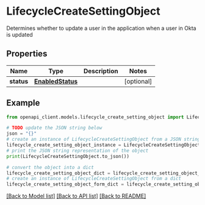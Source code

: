 # LifecycleCreateSettingObject

Determines whether to update a user in the application when a user in Okta is updated

## Properties

Name | Type | Description | Notes
------------ | ------------- | ------------- | -------------
**status** | [**EnabledStatus**](EnabledStatus.md) |  | [optional] 

## Example

```python
from openapi_client.models.lifecycle_create_setting_object import LifecycleCreateSettingObject

# TODO update the JSON string below
json = "{}"
# create an instance of LifecycleCreateSettingObject from a JSON string
lifecycle_create_setting_object_instance = LifecycleCreateSettingObject.from_json(json)
# print the JSON string representation of the object
print(LifecycleCreateSettingObject.to_json())

# convert the object into a dict
lifecycle_create_setting_object_dict = lifecycle_create_setting_object_instance.to_dict()
# create an instance of LifecycleCreateSettingObject from a dict
lifecycle_create_setting_object_form_dict = lifecycle_create_setting_object.from_dict(lifecycle_create_setting_object_dict)
```
[[Back to Model list]](../README.md#documentation-for-models) [[Back to API list]](../README.md#documentation-for-api-endpoints) [[Back to README]](../README.md)


